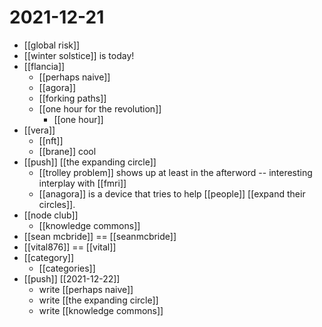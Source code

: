 # 2021-12-21

- [[global risk]]
- [[winter solstice]] is today!
- [[flancia]]
  - [[perhaps naive]]
  - [[agora]] 
  - [[forking paths]]
  - [[one hour for the revolution]]
    - [[one hour]]
- [[vera]]
  - [[nft]]
  - [[brane]] cool
- [[push]] [[the expanding circle]]
  - [[trolley problem]] shows up at least in the afterword -- interesting interplay with [[fmri]]
  - [[anagora]] is a device that tries to help [[people]] [[expand their circles]].
- [[node club]]
  - [[knowledge commons]]
- [[sean mcbride]] == [[seanmcbride]]
- [[vital876]] == [[vital]]
- [[category]]
  - [[categories]]
- [[push]] [[2021-12-22]]
  - write [[perhaps naive]]
  - write [[the expanding circle]]
  - write [[knowledge commons]]